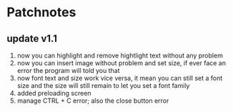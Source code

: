 # Patchnotes

## update v1.1
1. now you can highlight and remove hightlight text without any problem
2. now you can insert image without problem and set size, if ever face an error the program will told you that
3. now font text and size work vice versa, it mean you can still set a font
size and the size will still remain to let you set a font family
4. added preloading screen
5. manage CTRL + C error; also the close button error